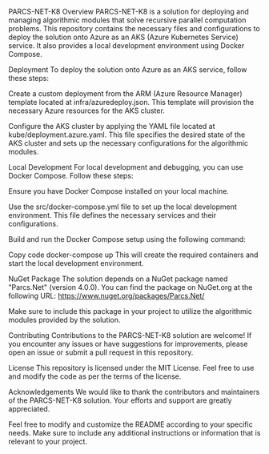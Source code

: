 PARCS-NET-K8
Overview
PARCS-NET-K8 is a solution for deploying and managing algorithmic modules that solve recursive parallel computation problems. This repository contains the necessary files and configurations to deploy the solution onto Azure as an AKS (Azure Kubernetes Service) service. It also provides a local development environment using Docker Compose.

Deployment
To deploy the solution onto Azure as an AKS service, follow these steps:

Create a custom deployment from the ARM (Azure Resource Manager) template located at infra/azuredeploy.json. This template will provision the necessary Azure resources for the AKS cluster.

Configure the AKS cluster by applying the YAML file located at kube/deployment.azure.yaml. This file specifies the desired state of the AKS cluster and sets up the necessary configurations for the algorithmic modules.

Local Development
For local development and debugging, you can use Docker Compose. Follow these steps:

Ensure you have Docker Compose installed on your local machine.

Use the src/docker-compose.yml file to set up the local development environment. This file defines the necessary services and their configurations.

Build and run the Docker Compose setup using the following command:

Copy code
docker-compose up
This will create the required containers and start the local development environment.

NuGet Package
The solution depends on a NuGet package named "Parcs.Net" (version 4.0.0). You can find the package on NuGet.org at the following URL: https://www.nuget.org/packages/Parcs.Net/

Make sure to include this package in your project to utilize the algorithmic modules provided by the solution.

Contributing
Contributions to the PARCS-NET-K8 solution are welcome! If you encounter any issues or have suggestions for improvements, please open an issue or submit a pull request in this repository.

License
This repository is licensed under the MIT License. Feel free to use and modify the code as per the terms of the license.

Acknowledgements
We would like to thank the contributors and maintainers of the PARCS-NET-K8 solution. Your efforts and support are greatly appreciated.

Feel free to modify and customize the README according to your specific needs. Make sure to include any additional instructions or information that is relevant to your project.
